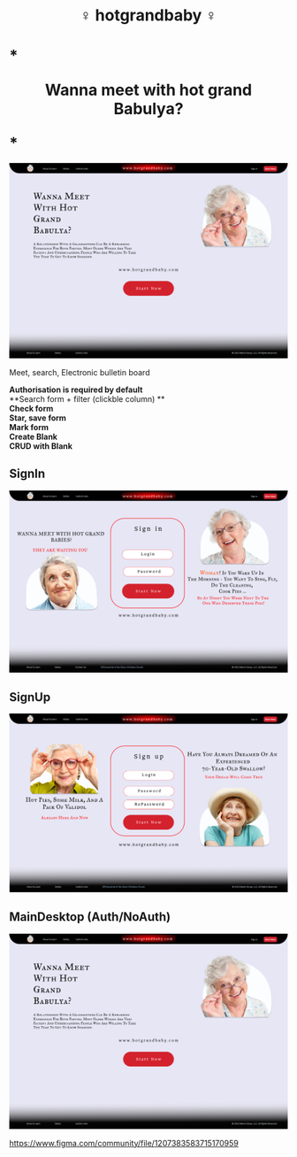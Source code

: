 
# <p align="center"> ♀️  hotgrandbaby  ♀️ </p>
# * <p align="center"> Wanna meet with hot grand Babulya? </p> *

![alt text](https://github.com/res0lut1on/hotgrandbaby/blob/main/Pages/Desktop1.png?raw=true)

Meet, search, Electronic bulletin board

**Authorisation is required by default** <br />
**Search form + filter (clickble column) ** <br />
**Check form** <br />
**Star, save form** <br />
**Mark form** <br />
**Create Blank** <br />
**CRUD with Blank** <br />


## **SignIn** <br />

![alt text](https://github.com/res0lut1on/hotgrandbaby/blob/main/Pages/SignIn.png?raw=true)

## **SignUp** <br />

![alt text](https://github.com/res0lut1on/hotgrandbaby/blob/main/Pages/SignUp.png?raw=true)

## MainDesktop (Auth/NoAuth) <br />

![alt text](https://github.com/res0lut1on/hotgrandbaby/blob/main/Pages/Desktop1.png?raw=true)

https://www.figma.com/community/file/1207383583715170959
